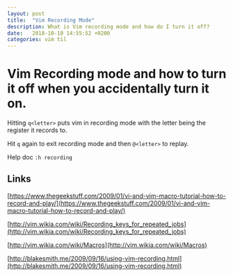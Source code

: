 ```yaml
---
layout: post
title:  "Vim Recording Mode"
description: What is Vim recording mode and how do I turn it off?
date:   2018-10-10 14:55:52 +0200
categories: vim til
---
```

# Vim Recording mode and how to turn it off when you accidentally turn it on.

Hitting `q<letter>` puts vim in recording mode with the letter being the register it records to.

Hit `q` again to exit recording mode and then `@<letter>` to replay.

Help doc `:h recording`

## Links

[https://www.thegeekstuff.com/2009/01/vi-and-vim-macro-tutorial-how-to-record-and-play/](https://www.thegeekstuff.com/2009/01/vi-and-vim-macro-tutorial-how-to-record-and-play/)

[http://vim.wikia.com/wiki/Recording_keys_for_repeated_jobs](http://vim.wikia.com/wiki/Recording_keys_for_repeated_jobs)

[http://vim.wikia.com/wiki/Macros](http://vim.wikia.com/wiki/Macros)

[http://blakesmith.me/2009/09/16/using-vim-recording.html](http://blakesmith.me/2009/09/16/using-vim-recording.html)
